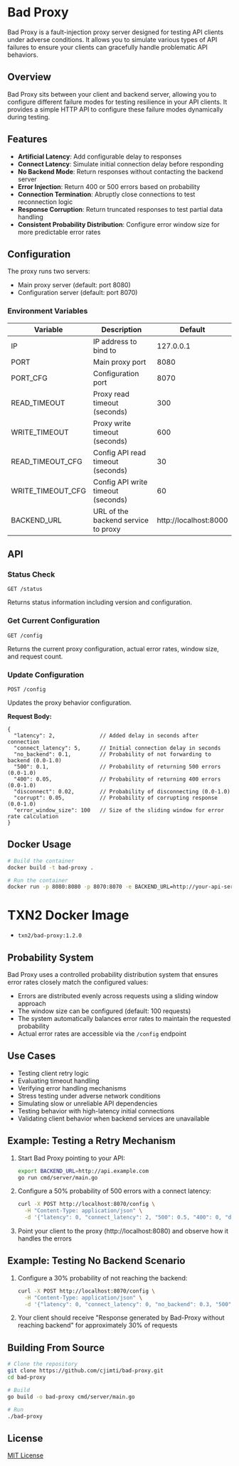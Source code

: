 # Bad Proxy

Bad Proxy is a fault-injection proxy server designed for testing API clients under adverse conditions. It allows you to simulate various types of API failures to ensure your clients can gracefully handle problematic API behaviors.

## Overview

Bad Proxy sits between your client and backend server, allowing you to configure different failure modes for testing resilience in your API clients. It provides a simple HTTP API to configure these failure modes dynamically during testing.

## Features

- **Artificial Latency**: Add configurable delay to responses
- **Connect Latency**: Simulate initial connection delay before responding
- **No Backend Mode**: Return responses without contacting the backend server
- **Error Injection**: Return 400 or 500 errors based on probability
- **Connection Termination**: Abruptly close connections to test reconnection logic
- **Response Corruption**: Return truncated responses to test partial data handling
- **Consistent Probability Distribution**: Configure error window size for more predictable error rates

## Configuration

The proxy runs two servers:
- Main proxy server (default: port 8080)
- Configuration server (default: port 8070)

### Environment Variables

| Variable | Description | Default |
|----------|-------------|---------|
| IP | IP address to bind to | 127.0.0.1 |
| PORT | Main proxy port | 8080 |
| PORT_CFG | Configuration port | 8070 |
| READ_TIMEOUT | Proxy read timeout (seconds) | 300 |
| WRITE_TIMEOUT | Proxy write timeout (seconds) | 600 |
| READ_TIMEOUT_CFG | Config API read timeout (seconds) | 30 |
| WRITE_TIMEOUT_CFG | Config API write timeout (seconds) | 60 |
| BACKEND_URL | URL of the backend service to proxy | http://localhost:8000 |

## API

### Status Check

```
GET /status
```

Returns status information including version and configuration.

### Get Current Configuration

```
GET /config
```

Returns the current proxy configuration, actual error rates, window size, and request count.

### Update Configuration

```
POST /config
```

Updates the proxy behavior configuration.

**Request Body:**

```plain
{
  "latency": 2,              // Added delay in seconds after connection
  "connect_latency": 5,      // Initial connection delay in seconds
  "no_backend": 0.1,         // Probability of not forwarding to backend (0.0-1.0)
  "500": 0.1,                // Probability of returning 500 errors (0.0-1.0)
  "400": 0.05,               // Probability of returning 400 errors (0.0-1.0)
  "disconnect": 0.02,        // Probability of disconnecting (0.0-1.0)
  "corrupt": 0.05,           // Probability of corrupting response (0.0-1.0)
  "error_window_size": 100   // Size of the sliding window for error rate calculation
}
```

## Docker Usage

```bash
# Build the container
docker build -t bad-proxy .

# Run the container
docker run -p 8080:8080 -p 8070:8070 -e BACKEND_URL=http://your-api-server.com bad-proxy
```

# TXN2 Docker Image

- `txn2/bad-proxy:1.2.0`

## Probability System

Bad Proxy uses a controlled probability distribution system that ensures error rates closely match the configured values:

- Errors are distributed evenly across requests using a sliding window approach
- The window size can be configured (default: 100 requests)
- The system automatically balances error rates to maintain the requested probability
- Actual error rates are accessible via the `/config` endpoint

## Use Cases

- Testing client retry logic
- Evaluating timeout handling
- Verifying error handling mechanisms
- Stress testing under adverse network conditions
- Simulating slow or unreliable API dependencies
- Testing behavior with high-latency initial connections
- Validating client behavior when backend services are unavailable

## Example: Testing a Retry Mechanism

1. Start Bad Proxy pointing to your API:
   ```bash
   export BACKEND_URL=http://api.example.com
   go run cmd/server/main.go
   ```

2. Configure a 50% probability of 500 errors with a connect latency:
   ```bash
   curl -X POST http://localhost:8070/config \
     -H "Content-Type: application/json" \
     -d '{"latency": 0, "connect_latency": 2, "500": 0.5, "400": 0, "disconnect": 0, "corrupt": 0, "error_window_size": 50}'
   ```

3. Point your client to the proxy (http://localhost:8080) and observe how it handles the errors

## Example: Testing No Backend Scenario

1. Configure a 30% probability of not reaching the backend:
   ```bash
   curl -X POST http://localhost:8070/config \
     -H "Content-Type: application/json" \
     -d '{"latency": 0, "connect_latency": 0, "no_backend": 0.3, "500": 0, "400": 0, "disconnect": 0, "corrupt": 0}'
   ```

2. Your client should receive "Response generated by Bad-Proxy without reaching backend" for approximately 30% of requests

## Building From Source

```bash
# Clone the repository
git clone https://github.com/cjimti/bad-proxy.git
cd bad-proxy

# Build
go build -o bad-proxy cmd/server/main.go

# Run
./bad-proxy
```

## License

[MIT License](LICENSE)